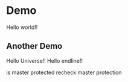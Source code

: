 # Demo

Hello world!!

## Another Demo

Hello Universe!!
Hello endline!!

is master protected
recheck master protection
